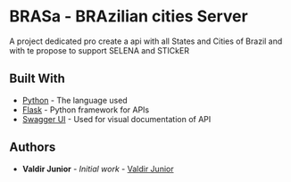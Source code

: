 # BRASa - BRAzilian cities Server

A project dedicated pro create a api with all States and Cities of Brazil and with te propose to support SELENA and STICkER

## Built With

* [Python](https://www.python.org/) - The language used
* [Flask](https://www.palletsprojects.com/p/flask/) - Python framework for APIs
* [Swagger UI](https://swagger.io/tools/swagger-ui/) - Used for visual documentation of API

## Authors

* **Valdir Junior** - *Initial work* - [Valdir Junior](https://github.com/ValdirJunior)
